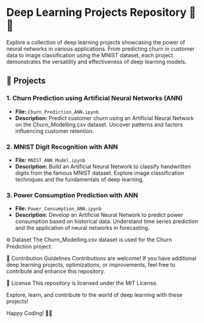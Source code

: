 # Deep Learning Projects Repository 🚀🧠

Explore a collection of deep learning projects showcasing the power of neural networks in various applications. From predicting churn in customer data to image classification using the MNIST dataset, each project demonstrates the versatility and effectiveness of deep learning models.


## 📂 Projects

### 1. Churn Prediction using Artificial Neural Networks (ANN)
   - **File:** `Churn_Prediction_ANN.ipynb`
   - **Description:** Predict customer churn using an Artificial Neural Network on the Churn_Modelling.csv dataset. Uncover patterns and factors influencing customer retention.

### 2. MNIST Digit Recognition with ANN
   - **File:** `MNIST_ANN_Model.ipynb`
   - **Description:** Build an Artificial Neural Network to classify handwritten digits from the famous MNIST dataset. Explore image classification techniques and the fundamentals of deep learning.

### 3. Power Consumption Prediction with ANN
   - **File:** `Power_Consumption_ANN.ipynb`
   - **Description:** Develop an Artificial Neural Network to predict power consumption based on historical data. Understand time series prediction and the application of neural networks in forecasting.

🌐 Dataset
The Churn_Modelling.csv dataset is used for the Churn Prediction project.


🌟 Contribution Guidelines
Contributions are welcome! If you have additional deep learning projects, optimizations, or improvements, feel free to contribute and enhance this repository.


📄 License
This repository is licensed under the MIT License.

Explore, learn, and contribute to the world of deep learning with these projects!

Happy Coding! 🚀🧠
